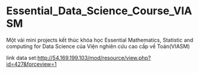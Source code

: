 # Essential_Data_Science_Course_VIASM
Một vài mini projects kết thúc khóa học Essential Mathematics, Statistic and computing for Data Science của Viện nghiên cứu cao cấp về Toán(VIASM)

link data set:http://54.169.199.103/mod/resource/view.php?id=427&forceview=1
